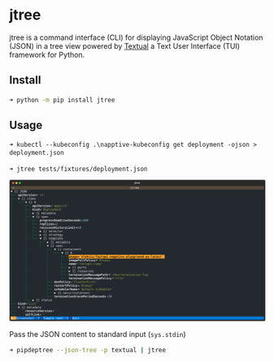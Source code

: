 # jtree
jtree is a command interface (CLI) for displaying JavaScript Object Notation (JSON) in a tree view powered by [Textual](https://textual.textualize.io/) a Text User Interface (TUI) framework for Python.

## Install
```bash
➜ python -m pip install jtree
```

## Usage
```pwsh
➜ kubectl --kubeconfig .\napptive-kubeconfig get deployment -ojson > deployment.json

➜ jtree tests/fixtures/deployment.json
```

![jtree TUI](https://raw.githubusercontent.com/oleksis/jtree/main/json-tree.svg)

Pass the JSON content to standard input (`sys.stdin`)
```bash
➜ pipdeptree --json-tree -p textual | jtree
```
